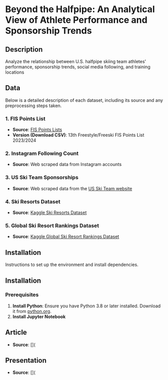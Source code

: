 # Beyond the Halfpipe: An Analytical View of Athlete Performance and Sponsorship Trends

## Description
Analyze the relationship between U.S. halfpipe skiing team athletes' performance, sponsorship trends, social media following, and training locations

## Data
Below is a detailed description of each dataset, including its source and any preprocessing steps taken.
### 1. FIS Points List
- **Source**: [FIS Points Lists](https://www.fis-ski.com/DB/freestyle-freeski/freeski/fis-points-lists.html?mi=menu-fis-points)
- **Version (Download CSV)**: 13th Freestyle/Freeski FIS Points List 2023/2024

### 2. Instagram Following Count
- **Source**: Web scraped data from Instagram accounts

### 3. US Ski Team Sponsorships
- **Source**: Web scraped data from the [US Ski Team website](https://www.usskiandsnowboard.org/)
  
### 4. Ski Resorts Dataset
- **Source**: [Kaggle Ski Resorts Dataset](https://www.kaggle.com/datasets/ulrikthygepedersen/ski-resorts)

### 5. Global Ski Resort Rankings Dataset
- **Source**: [Kaggle Global Ski Resort Rankings Dataset](https://www.kaggle.com/datasets/fhellander/global-ski-resort-rankings-dataset)

## Installation
Instructions to set up the environment and install dependencies.

## Installation
### Prerequisites
1. **Install Python**: Ensure you have Python 3.8 or later installed. Download it from [python.org](https://www.python.org/downloads/).
2. **Install Jupyter Notebook**

## Article
- **Source**: [](
  
## Presentation
- **Source**: [](

